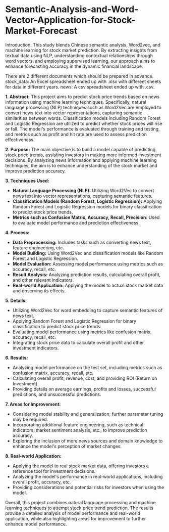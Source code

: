 # Semantic-Analysis-and-Word-Vector-Application-for-Stock-Market-Forecast
Introduction:  This study blends Chinese semantic analysis, Word2vec, and machine learning for stock market prediction. By extracting insights from textual data using NLP, understanding contextual relationships through word vectors, and employing supervised learning, our approach aims to enhance forecasting accuracy in the dynamic financial landscape.

There are 2 different documents which should be prepared in advance. 
stock_data: An Excel spreadsheet ended up with .xlsx with different sheets for data in different years.
news: A csv spreadsheet ended up with .csv.

**1. Abstract:**
This project aims to predict stock price trends based on news information using machine learning techniques. Specifically, natural language processing (NLP) techniques such as Word2Vec are employed to convert news text into vector representations, capturing semantic similarities between words. Classification models including Random Forest and Logistic Regression are utilized to predict whether stock prices will rise or fall. The model's performance is evaluated through training and testing, and metrics such as profit and hit rate are used to assess prediction effectiveness.

**2. Purpose:**
The main objective is to build a model capable of predicting stock price trends, assisting investors in making more informed investment decisions. By analyzing news information and applying machine learning techniques, the aim is to enhance understanding of the stock market and improve prediction accuracy.

**3. Techniques Used:**
- **Natural Language Processing (NLP):** Utilizing Word2Vec to convert news text into vector representations, capturing semantic features.
- **Classification Models (Random Forest, Logistic Regression):** Applying Random Forest and Logistic Regression models for binary classification to predict stock price trends.
- **Metrics such as Confusion Matrix, Accuracy, Recall, Precision:** Used to evaluate model performance and prediction effectiveness.

**4. Process:**
- **Data Preprocessing:** Includes tasks such as converting news text, feature engineering, etc.
- **Model Building:** Using Word2Vec and classification models like Random Forest and Logistic Regression.
- **Model Evaluation:** Assessing model performance using metrics such as accuracy, recall, etc.
- **Result Analysis:** Analyzing prediction results, calculating overall profit, and other relevant indicators.
- **Real-world Application:** Applying the model to actual stock market data and observing its effects.

**5. Details:**
- Utilizing Word2Vec for word embedding to capture semantic features of news text.
- Applying Random Forest and Logistic Regression for binary classification to predict stock price trends.
- Evaluating model performance using metrics like confusion matrix, accuracy, recall, etc.
- Integrating stock price data to calculate overall profit and other investment indicators.

**6. Results:**
- Analyzing model performance on the test set, including metrics such as confusion matrix, accuracy, recall, etc.
- Calculating overall profit, revenue, cost, and providing ROI (Return on Investment).
- Providing details on average earnings, profits and losses, successful predictions, and unsuccessful predictions.

**7. Areas for Improvement:**
- Considering model stability and generalization; further parameter tuning may be required.
- Incorporating additional feature engineering, such as technical indicators, market sentiment analysis, etc., to improve prediction accuracy.
- Exploring the inclusion of more news sources and domain knowledge to enhance the model's perception of market changes.

**8. Real-world Application:**
- Applying the model to real stock market data, offering investors a reference tool for investment decisions.
- Analyzing the model's performance in real-world applications, including overall profit, accuracy, etc.
- Providing considerations and potential risks for investors when using the model.

Overall, this project combines natural language processing and machine learning techniques to attempt stock price trend prediction. The results provide a detailed analysis of model performance and real-world application, while also highlighting areas for improvement to further enhance model performance.

